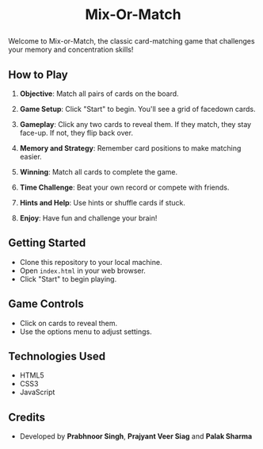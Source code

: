 # <p align="center">Mix-Or-Match</p>

Welcome to Mix-or-Match, the classic card-matching game that challenges your memory and concentration skills! 

## How to Play

1. **Objective**: Match all pairs of cards on the board.

2. **Game Setup**: Click "Start" to begin. You'll see a grid of facedown cards.

3. **Gameplay**: Click any two cards to reveal them. If they match, they stay face-up. If not, they flip back over.

4. **Memory and Strategy**: Remember card positions to make matching easier.

5. **Winning**: Match all cards to complete the game.

6. **Time Challenge**: Beat your own record or compete with friends.

7. **Hints and Help**: Use hints or shuffle cards if stuck.

8. **Enjoy**: Have fun and challenge your brain!

## Getting Started

- Clone this repository to your local machine.
- Open `index.html` in your web browser.
- Click "Start" to begin playing.

## Game Controls

- Click on cards to reveal them.
- Use the options menu to adjust settings.

## Technologies Used

- HTML5
- CSS3
- JavaScript

## Credits

- Developed by **Prabhnoor Singh**, **Prajyant Veer Siag** and **Palak Sharma**
